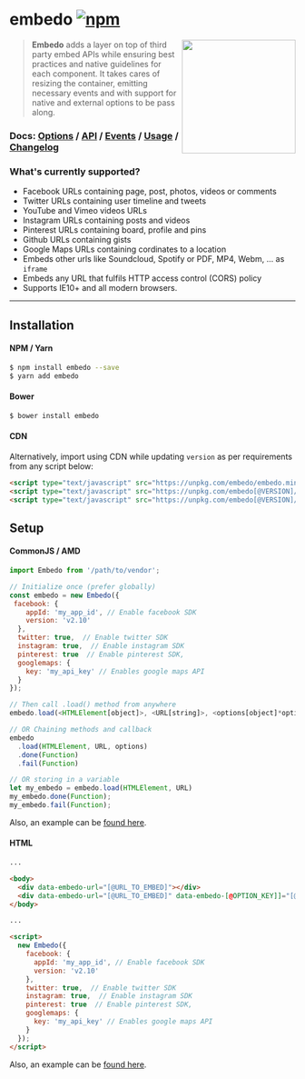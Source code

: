 # embedo [![npm](https://img.shields.io/npm/v/embedo.svg)](https://npmjs.org/package/embedo)

<img src="https://cdn01.onzu.com/2017/3/5/14/embedo.png" height="200" align="right">

> **Embedo** adds a layer on top of third party embed APIs while ensuring best practices and native guidelines for each component. It takes cares of resizing the container, emitting necessary events and with support for native and external options to be pass along.

### Docs: [Options](https://github.com/shobhitsharma/embedo/wiki/Options) / [API](https://github.com/shobhitsharma/embedo/wiki/API) / [Events](https://github.com/shobhitsharma/embedo/wiki/Events) / [Usage](https://github.com/shobhitsharma/embedo/wiki/Usage) / [Changelog](https://github.com/shobhitsharma/embedo/releases)

### What's currently supported?

- Facebook URLs containing page, post, photos, videos or comments
- Twitter URLs containing user timeline and tweets
- YouTube and Vimeo videos URLs
- Instagram URLs containing posts and videos
- Pinterest URLs containing board, profile and pins
- Github URLs containing gists
- Google Maps URLs containing cordinates to a location
- Embeds other urls like Soundcloud, Spotify or PDF, MP4, Webm, ... as `iframe`
- Embeds any URL that fulfils HTTP access control (CORS) policy
- Supports IE10+ and all modern browsers.

---

## Installation

#### NPM / Yarn

```sh
$ npm install embedo --save
$ yarn add embedo
```

#### Bower

```sh
$ bower install embedo
```

#### CDN

Alternatively, import using CDN while updating `version` as per requirements from any script below:

```html
<script type="text/javascript" src="https://unpkg.com/embedo/embedo.min.js"></script>
<script type="text/javascript" src="https://unpkg.com/embedo[@VERSION]/embedo.min.js"></script>
<script type="text/javascript" src="https://unpkg.com/embedo[@VERSION]/plugins/[@PLUGIN_NAME]/[@PLUGIN_NAME].embedo.min.js"></script>
```

## Setup

#### CommonJS / AMD

```js
import Embedo from '/path/to/vendor';

// Initialize once (prefer globally)
const embedo = new Embedo({
 facebook: {
    appId: 'my_app_id', // Enable facebook SDK
    version: 'v2.10'
  },
  twitter: true,  // Enable twitter SDK
  instagram: true,  // Enable instagram SDK
  pinterest: true  // Enable pinterest SDK,
  googlemaps: {
    key: 'my_api_key' // Enables google maps API
  }
});

// Then call .load() method from anywhere
embedo.load(<HTMLElement[object]>, <URL[string]>, <options[object]*optional>);

// OR Chaining methods and callback
embedo
  .load(HTMLElement, URL, options)
  .done(Function)
  .fail(Function)

// OR storing in a variable
let my_embedo = embedo.load(HTMLElement, URL)
my_embedo.done(Function);
my_embedo.fail(Function);
```

Also, an example can be [found here](https://codepen.io/shobhitsharma/pen/yojJZp).

#### HTML

```html
...

<body>
  <div data-embedo-url="[@URL_TO_EMBED]"></div>
  <div data-embedo-url="[@URL_TO_EMBED]" data-embedo-[@OPTION_KEY]]="[@OPTION_VALUE]"></div>
</body>

...

<script>
  new Embedo({
    facebook: {
      appId: 'my_app_id', // Enable facebook SDK
      version: 'v2.10'
    },
    twitter: true,  // Enable twitter SDK
    instagram: true,  // Enable instagram SDK
    pinterest: true  // Enable pinterest SDK,
    googlemaps: {
      key: 'my_api_key' // Enables google maps API
    }
  });
</script>
```

Also, an example can be [found here](https://github.com/shobhitsharma/embedo/blob/master/test/index.dom.html).
